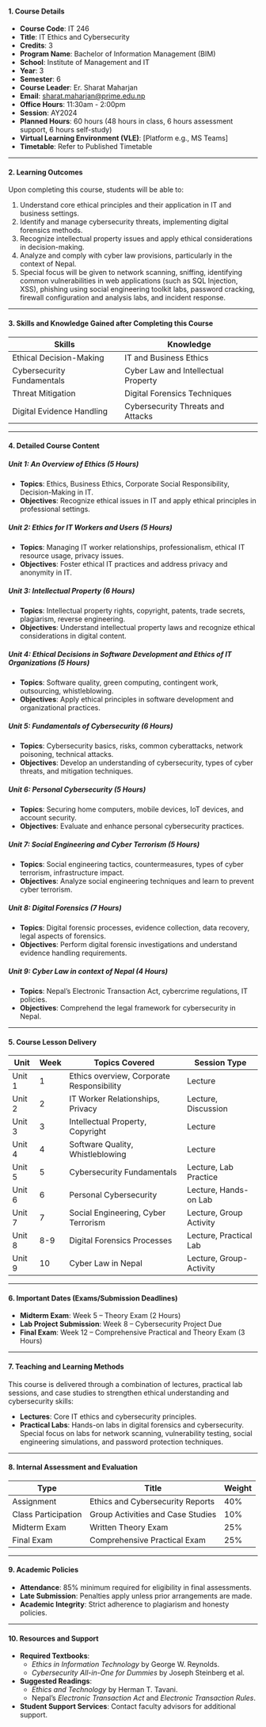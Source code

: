 #### 1. Course Details
- **Course Code**: IT 246
- **Title**: IT Ethics and Cybersecurity
- **Credits**: 3
- **Program Name**: Bachelor of Information Management (BIM)
- **School**: Institute of Management and IT
- **Year**: 3
- **Semester**: 6
- **Course Leader**: Er. Sharat Maharjan
- **Email**: sharat.maharjan@prime.edu.np
- **Office Hours**: 11:30am - 2:00pm
- **Session**: AY2024
- **Planned Hours**: 60 hours (48 hours in class, 6 hours assessment support, 6 hours self-study)
- **Virtual Learning Environment (VLE)**: [Platform e.g., MS Teams]
- **Timetable**: Refer to Published Timetable

---

#### 2. Learning Outcomes
Upon completing this course, students will be able to:
1. Understand core ethical principles and their application in IT and business settings.
2. Identify and manage cybersecurity threats, implementing digital forensics methods.
3. Recognize intellectual property issues and apply ethical considerations in decision-making.
4. Analyze and comply with cyber law provisions, particularly in the context of Nepal.
5. Special focus will be given to network scanning, sniffing, identifying common vulnerabilities in web applications (such as SQL Injection, XSS), phishing using social engineering toolkit labs, password cracking, firewall configuration and analysis labs, and incident response.

---

#### 3. Skills and Knowledge Gained after Completing this Course

| Skills                    | Knowledge                               |
|---------------------------|-----------------------------------------|
| Ethical Decision-Making   | IT and Business Ethics                 |
| Cybersecurity Fundamentals| Cyber Law and Intellectual Property    |
| Threat Mitigation         | Digital Forensics Techniques           |
| Digital Evidence Handling | Cybersecurity Threats and Attacks      |

---

#### 4. Detailed Course Content

##### **Unit 1: An Overview of Ethics** (5 Hours)
- **Topics**: Ethics, Business Ethics, Corporate Social Responsibility, Decision-Making in IT.
- **Objectives**: Recognize ethical issues in IT and apply ethical principles in professional settings.

##### **Unit 2: Ethics for IT Workers and Users** (5 Hours)
- **Topics**: Managing IT worker relationships, professionalism, ethical IT resource usage, privacy issues.
- **Objectives**: Foster ethical IT practices and address privacy and anonymity in IT.

##### **Unit 3: Intellectual Property** (6 Hours)
- **Topics**: Intellectual property rights, copyright, patents, trade secrets, plagiarism, reverse engineering.
- **Objectives**: Understand intellectual property laws and recognize ethical considerations in digital content.

##### **Unit 4: Ethical Decisions in Software Development and Ethics of IT Organizations** (5 Hours)
- **Topics**: Software quality, green computing, contingent work, outsourcing, whistleblowing.
- **Objectives**: Apply ethical principles in software development and organizational practices.

##### **Unit 5: Fundamentals of Cybersecurity** (6 Hours)
- **Topics**: Cybersecurity basics, risks, common cyberattacks, network poisoning, technical attacks.
- **Objectives**: Develop an understanding of cybersecurity, types of cyber threats, and mitigation techniques.

##### **Unit 6: Personal Cybersecurity** (5 Hours)
- **Topics**: Securing home computers, mobile devices, IoT devices, and account security.
- **Objectives**: Evaluate and enhance personal cybersecurity practices.

##### **Unit 7: Social Engineering and Cyber Terrorism** (5 Hours)
- **Topics**: Social engineering tactics, countermeasures, types of cyber terrorism, infrastructure impact.
- **Objectives**: Analyze social engineering techniques and learn to prevent cyber terrorism.

##### **Unit 8: Digital Forensics** (7 Hours)
- **Topics**: Digital forensic processes, evidence collection, data recovery, legal aspects of forensics.
- **Objectives**: Perform digital forensic investigations and understand evidence handling requirements.

##### **Unit 9: Cyber Law in context of Nepal** (4 Hours)
- **Topics**: Nepal’s Electronic Transaction Act, cybercrime regulations, IT policies.
- **Objectives**: Comprehend the legal framework for cybersecurity in Nepal.

---

#### 5. Course Lesson Delivery

| Unit        | Week   | Topics Covered                           | Session Type          |
|-------------|--------|------------------------------------------|------------------------|
| Unit 1      | 1      | Ethics overview, Corporate Responsibility| Lecture                |
| Unit 2      | 2      | IT Worker Relationships, Privacy         | Lecture, Discussion    |
| Unit 3      | 3      | Intellectual Property, Copyright         | Lecture                |
| Unit 4      | 4      | Software Quality, Whistleblowing         | Lecture                |
| Unit 5      | 5      | Cybersecurity Fundamentals               | Lecture, Lab Practice  |
| Unit 6      | 6      | Personal Cybersecurity                   | Lecture, Hands-on Lab  |
| Unit 7      | 7      | Social Engineering, Cyber Terrorism      | Lecture, Group Activity|
| Unit 8      | 8-9    | Digital Forensics Processes              | Lecture, Practical Lab |
| Unit 9      | 10     | Cyber Law in Nepal                       | Lecture, Group-Activity|

---

#### 6. Important Dates (Exams/Submission Deadlines)
- **Midterm Exam**: Week 5 – Theory Exam (2 Hours)
- **Lab Project Submission**: Week 8 – Cybersecurity Project Due
- **Final Exam**: Week 12 – Comprehensive Practical and Theory Exam (3 Hours)

---

#### 7. Teaching and Learning Methods
This course is delivered through a combination of lectures, practical lab sessions, and case studies to strengthen ethical understanding and cybersecurity skills:
- **Lectures**: Core IT ethics and cybersecurity principles.
- **Practical Labs**: Hands-on labs in digital forensics and cybersecurity. Special focus on labs for network scanning, vulnerability testing, social engineering simulations, and password protection techniques.

---

#### 8. Internal Assessment and Evaluation

| Type            | Title                              | Weight    |
|-----------------|------------------------------------|-----------|
| Assignment      | Ethics and Cybersecurity Reports   | 40%       |
| Class Participation | Group Activities and Case Studies | 10%       |
| Midterm Exam    | Written Theory Exam                | 25%       |
| Final Exam      | Comprehensive Practical Exam       | 25%       |

---

#### 9. Academic Policies
- **Attendance**: 85% minimum required for eligibility in final assessments.
- **Late Submission**: Penalties apply unless prior arrangements are made.
- **Academic Integrity**: Strict adherence to plagiarism and honesty policies.

---

#### 10. Resources and Support

- **Required Textbooks**:
  - *Ethics in Information Technology* by George W. Reynolds.
  - *Cybersecurity All-in-One for Dummies* by Joseph Steinberg et al.
- **Suggested Readings**:
  - *Ethics and Technology* by Herman T. Tavani.
  - Nepal’s *Electronic Transaction Act* and *Electronic Transaction Rules*.
- **Student Support Services**: Contact faculty advisors for additional support.
